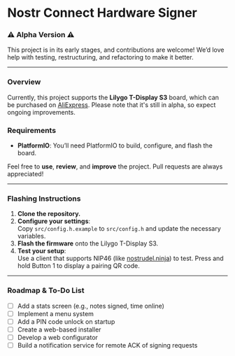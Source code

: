 # Nostr Connect Hardware Signer

### ⚠️ **Alpha Version** ⚠️  
This project is in its early stages, and contributions are welcome! We’d love help with testing, restructuring, and refactoring to make it better.

---

### Overview

Currently, this project supports the **Lilygo T-Display S3** board, which can be purchased on [AliExpress](https://www.aliexpress.com/item/1005004898948906.html). Please note that it's still in alpha, so expect ongoing improvements.

### Requirements

- **PlatformIO**: You’ll need PlatformIO to build, configure, and flash the board.
  
Feel free to **use**, **review**, and **improve** the project. Pull requests are always appreciated!

---

### Flashing Instructions

1. **Clone the repository.**
2. **Configure your settings**:  
   Copy `src/config.h.example` to `src/config.h` and update the necessary variables.
3. **Flash the firmware** onto the Lilygo T-Display S3.
4. **Test your setup**:  
   Use a client that supports NIP46 (like [nostrudel.ninja](https://nostrudel.ninja/)) to test. Press and hold Button 1 to display a pairing QR code.

---

### Roadmap & To-Do List

- [ ] Add a stats screen (e.g., notes signed, time online)
- [ ] Implement a menu system
- [ ] Add a PIN code unlock on startup
- [ ] Create a web-based installer
- [ ] Develop a web configurator
- [ ] Build a notification service for remote ACK of signing requests
